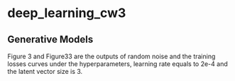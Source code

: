 # deep_learning_cw3

## Generative Models

Figure 3 and Figure33 are the outputs of random noise and the training losses curves under the hyperparameters, learning rate equals to 2e-4 and the latent vector size is 3.
